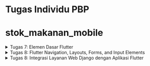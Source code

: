 # Tugas Individu PBP

# stok_makanan_mobile

<details>
<summary> Tugas 7: Elemen Dasar Flutter </summary>

## Apa perbedaan utama antara stateless dan stateful widget dalam konteks pengembangan aplikasi Flutter?

Dalam konteks pengembangan aplikasi Flutter, StatelessWidget dan StatefulWidget memiliki perbedaan utama dalam hal bagaimana mereka menangani perubahan keadaan.

StatelessWidget adalah widget yang tidak dapat berubah. Seluruh konfigurasi yang dimuat di dalamnya telah diinisiasi sejak awal. Misalnya, jika kita membuat aplikasi berisi teks dengan kata “Hello World” dan aplikasi kita tidak punya fungsi untuk merubah kata tersebut, maka yang digunakan di sini adalah StatelessWidget.

Di sisi lain, StatefulWidget adalah widget yang dapat berubah-ubah. Widget ini dapat diperbaharui kapanpun dibutuhkan berdasarkan aksi pengguna atau ketika terjadi perubahan data. Misalnya, jika kita membuat sebuah aplikasi dimana jika setiap kita memencet icon “+”, angka yang ada di tengah tampilan akan bertambah satu, maka yang digunakan adalah StatefulWidget.

## Sebutkan seluruh widget yang kamu gunakan untuk menyelesaikan tugas ini dan jelaskan fungsinya masing-masing.

1. `MyHomePage` (StatelessWidget):

   - Scaffold: Menyediakan struktur dasar aplikasi, termasuk app bar, body, dan lainnya.
     - AppBar: Menampilkan app bar di bagian atas aplikasi dengan judul "Stok Makanan".
     - SingleChildScrollView: Membungkus child widget untuk memungkinkan scroll jika kontennya terlalu panjang.
       - Padding: Menambahkan padding sekeliling child widget.
         - Column: Menyusun children widget secara vertikal.
           - Padding: Menambahkan padding pada widget Text "Stok Makanan".
             - Text: Menampilkan teks "Stok Makanan" dengan properti styling tertentu.
           - GridView.count: Menampilkan grid layout dengan jumlah kolom sebanyak 3.
             - ItemCard: Widget yang merepresentasikan item dalam grid. Dibuat sebanyak jumlah item pada list `items`.

2. `Item` (Class):

   - Merupakan class untuk merepresentasikan item dengan properti nama (`name`), ikon (`icon`), dan warna (`color`).

3. `ItemCard` (StatelessWidget):
   - Material: Memberikan latar belakang berwarna sesuai dengan `item.color`.
     - InkWell: Memberikan area responsif terhadap sentuhan pengguna.
       - Container: Widget container untuk menyimpan ikon dan teks.
         - Icon: Menampilkan ikon dengan warna putih.
         - Text: Menampilkan teks nama item dengan properti styling tertentu.

Semua widget bekerja sama untuk membuat tata letak antarmuka pengguna yang responsif dengan grid layout dan memberikan umpan balik kepada pengguna melalui SnackBar ketika salah satu item pada grid ditekan.

## Cara Implementasi

1. Membuat Proyek Flutter Baru:

   - Menjalankan perintah flutter create stok_makanan_mobile untuk membuat proyek Flutter baru dengan nama stok_makanan_mobile.

2. Membuat File menu.dart:

   - Membuat file baru bernama menu.dart untuk menyimpan kode implementasi aplikasi.

3. Implementasi Kode Program dalam menu.dart:

   - Dalam menu.dart, membuat sebuah class MyHomePage yang merupakan turunan dari StatelessWidget.
     - Dalam MyHomePage, membuat sebuah widget Scaffold sebagai struktur dasar aplikasi.
       - Menambahkan AppBar dengan judul "Stok Makanan Mobile".
       - Bungkus kontennya dalam SingleChildScrollView agar halaman dapat di-scroll
       - Mengisi body dari Scaffold dengan berbagai widget yang diperlukan.
       - GridView.count untuk menampilkan tiga tombol, dengan properti children diisi oleh objek-objek ItemCard.
       - Mendefinisikan sebuah list items yang berisi objek Item untuk setiap tombol yang ingin dibuat
       - Dalam class Item, terdapat tiga atribut: name, icon, dan color (background color button).
       - Dalam class ItemCard, membuat widget Material dengan child InkWell. Isi properti onTap dengan fungsi yang menampilkan SnackBar sesuai permintaan tugas.
       - Di dalam InkWell, menambahkan Container yang berisi widget Icon dan Text.

4. Menjawab Pertanyaan README:

   - Menjawab pertanyaan README dengan mencari informasi dari internet dan dokumentasi Flutter.

5. Mengerjakan Soal Bonus:
   - Mengisi atribut color pada objek Item dengan warna-warna yang diinginkan untuk button.
   - Memanggil atribut color sebagai isi dari properti color pada widget Material di dalam ItemCard.

</details>

<details>
<summary> Tugas 8: Flutter Navigation, Layouts, Forms, and Input Elements </summary>

## Jelaskan perbedaan antara Navigator.push() dan Navigator.pushReplacement(), disertai dengan contoh mengenai penggunaan kedua metode tersebut yang tepat!

Navigator.push():

- Navigator.push() digunakan untuk menambahkan layar baru di atas layar saat ini.
  Layar baru ditumpuk di atas layar saat ini. Pengguna dapat kembali ke layar sebelumnya dengan menekan tombol kembali.

Navigator.pushReplacement():

- Navigator.pushReplacement() menambahkan layar baru dengan menggantikan layar saat ini.
  Jadi, layar saat ini akan digantikan dengan layar baru dan menghapus layar sebelumnya (layar saat ini) dari tumpukan navigasi.

Penggunaan keduanya perlu disesuaikan dengan kebutuhan navigasi yang sesuai. Jika ingin menambahkan layar baru di atas layar saat ini, gunakan Navigator.push(). Jika ingin mengganti layar saat ini dengan layar baru, gunakan Navigator.pushReplacement().

## Jelaskan masing-masing layout widget pada Flutter dan konteks penggunaannya masing-masing!

1. Row: mengatur elemen secara horizontal

2. Column: mengatur elemen secara vertikal

3. Center: meletakkan elemen di tengah layar secara horizontal dan vertikal

4. Container: berperan sebagai wadah untuk mengatur tata letak dan gaya elemen pada aplikasi seperti padding, margin, borders, dan color

5. ListView: membuat daftar yang dapat discroll

6. GridView: menampilkan elemen dalam tata letak berbentuk grid atau tabel

7. Align: mengatur posisi align dari child terhadap elemen parentnya

8. Padding: menambahkan jarak atau area kosong di sekitar anaknya

## Sebutkan apa saja elemen input pada form yang kamu pakai pada tugas kali ini dan jelaskan mengapa kamu menggunakan elemen input tersebut!

Dalam tugas ini, saya menggunakan kolom input TextFormField untuk menerima masukan teks dari pengguna. Alasan penggunaannya melibatkan validasi otomatis, kontrol keadaan, dan penanganan perubahan nilai. TextFormField menyediakan cara efektif untuk mengelola masukan teks dalam formulir dengan dukungan pengelolaan keadaan yang sederhana dan validasi bawaan. Jadi, elemen input yang digunakan pada formulir ini adalah TextFormField karena input yang diminta dari pengguna berupa teks dan TextFormField digunakan untuk input teks.

## Bagaimana penerapan clean architecture pada aplikasi Flutter?

Penerapan clean architecture pada aplikasi Flutter melibatkan pemisahan kode menjadi tiga lapisan utama: Presentation Layer (UI), Domain Layer (Business Logic), dan Data Layer (Persistence dan External Services).

1. Presentation Layer (UI):

   - Berisi UI, seperti widget dan logika tampilan.
   - Menggunakan BLoC (Business Logic Component) atau Provider untuk mengelola state aplikasi.
   - Bertanggung jawab untuk menampilkan data kepada pengguna dan menanggapi interaksi pengguna.

2. Domain Layer (Business Logic):

   - Menyimpan bisnis logic dan aturan aplikasi tanpa tergantung pada teknologi tertentu.
   - Berisi use case yang merepresentasikan tugas-tugas atau fitur-fitur bisnis aplikasi.
   - Mendefinisikan model bisnis yang mewakili entitas dan objek bisnis dalam aplikasi.

3. Data Layer:
   - Bertanggung jawab untuk mengambil dan menyimpan data, baik dari database lokal maupun sumber eksternal seperti API.
   - Menggunakan Repository sebagai abstraksi untuk mengakses data, memungkinkan aplikasi untuk berkomunikasi dengan berbagai sumber data tanpa bergantung langsung pada mereka.
   - Mungkin melibatkan sumber daya seperti local database, remote API, atau penyimpanan lokal.

Keuntungan Clean Architecture dalam Flutter:

- Terorganisir dengan Baik: Pemisahan yang jelas antara lapisan membuat kode lebih terorganisir dan mudah dimengerti.
- Fleksibilitas: Lapisan data dapat diganti atau diperbarui tanpa mempengaruhi lapisan lainnya, meningkatkan fleksibilitas dan kemudahan pemeliharaan.

- Pengujian yang Mudah: Logika bisnis terisolasi di lapisan domain, memudahkan pengujian unit tanpa bergantung pada framework atau library spesifik.

- Skalabilitas: Memungkinkan pengembangan aplikasi yang skalabel dan mudah dikelola seiring pertumbuhan kompleksitas.

- Kemandirian Teknologi: Membuat aplikasi kurang bergantung pada teknologi spesifik, memungkinkan pengembang untuk lebih leluasa memilih atau mengganti teknologi.

Dengan menerapkan clean architecture, aplikasi Flutter menjadi lebih terstruktur, mudah diuji, dan dapat berkembang secara fleksibel seiring waktu.

## Cara Implementasi

1. Membuat Struktur Folder:

- Membuat folder baru bernama "screens" di dalam folder "lib" untuk menampung halaman-halaman aplikasi.
- Memindahkan file "menu.dart" ke dalam folder "screens".

2. Membuat Halaman Form Baru:

- Di dalam folder "screens", membuat file baru bernama "shoplist_form.dart".
- Dalam file "shoplist_form.dart", membuat sebuah class untuk halaman tersebut.
- Mendesain tampilan halaman form menggunakan widget Form dan TextFormField untuk input.

3. Menambahkan Validasi Input:

- Menggunakan properti onChanged pada TextFormField untuk mengambil data input ke dalam variabel.
- Menggunakan properti validator pada TextFormField untuk memastikan input tidak kosong atau null.
- Menambahkan alidasi khusus untuk field jumlah dengan memastikan inputnya berupa angka menggunakan int.tryParse.

4. Membuat Save Button:

- Menambahkan tombol simpan dengan menggunakan widget ElevatedButton.
- Pada properti onPressed, fungsi untuk menampilkan pop up bahwa item berhasil disimpan didefinisikan.
- Menggunakan widget AlertDialog untuk membuat pop up dari fungsi tersebut.

5. Mengintegrasikan dengan Menu Utama:

- Menambahkan properti onTap pada card yang sesuai dengan kondisi pada file "menu.dart".
- Menambahkan logika untuk menjalankan push ke halaman form tambah item jika card dengan nama item "Tambah Item" ditekan.

6. Membuat Left Drawer:

- Membuat folder baru dengan nama "widgets" untuk menyimpan widget-widget yang digunakan secara berulang.
- Di dalam folder "widgets", dibuat file baru bernama "left_drawer.dart".
- Menggunakan widget ListTile untuk membuat opsi halaman utama dan tambah item dalam left drawer.
- Menambahkan fungsi untuk mengarahkan ke halaman yang sesuai di dalam properti onTap.

 </details>

<details>
<summary> Tugas 8: Integrasi Layanan Web Django dengan Aplikasi Flutter </summary>

## Apakah bisa kita melakukan pengambilan data JSON tanpa membuat model terlebih dahulu? Jika iya, apakah hal tersebut lebih baik daripada membuat model sebelum melakukan pengambilan data JSON?

Bisa, kita dapat mengambil data JSON tanpa perlu membuat model terlebih dahulu. Artinya, kita menerima data JSON dan memprosesnya sesuai dengan struktur data default yang didefinisikan dalam bahasa pemrograman yang digunakan. Meskipun demikian, disarankan untuk membuat model terlebih dahulu. Tindakan ini akan membuat kode menjadi lebih mudah untuk dikelola, berfungsi sebagai dokumentasi, melakukan validasi terhadap data yang diterima, dan menjaga konsistensi dalam kode.

## Jelaskan fungsi dari CookieRequest dan jelaskan mengapa instance CookieRequest perlu untuk dibagikan ke semua komponen di aplikasi Flutter.

Fungsi CookieRequest adalah mengatur permintaan request yang terkait dengan cookie di dalam aplikasi. Kelas ini bertugas memantau informasi sesi pengguna agar dapat mempertahankan data tersebut selama pengguna aktif di aplikasi.

Pentingnya berbagi instance CookieRequest ke semua komponen aplikasi adalah untuk menjamin konsistensi manajemen cookie di seluruh aplikasi. Dengan cara ini, sesi pengguna dapat dikelola dengan cara yang seragam, memastikan bahwa informasi sesi tetap konsisten selama penggunaan aplikasi.

## Jelaskan mekanisme pengambilan data dari JSON hingga dapat ditampilkan pada Flutter.

Langkah awalnya adalah mengimpor library dan package yang diperlukan untuk melakukan konversi dan permintaan http. Setelah itu, lakukan pengambilan data dengan mengakses endpoint yang akan memberikan data dalam format JSON. Selanjutnya, lakukan parsing atau konversi respons agar dapat diinterpretasikan sebagai format JSON. Terakhir, untuk menampilkan data di Flutter, berbagai widget dapat digunakan. Dalam contoh ini, digunakan ListView.builder dan widget Text di dalamnya untuk menampilkan data, seperti pada contoh berikut: Text("${snapshot.data![index].fields.description}").

## Jelaskan mekanisme autentikasi dari input data akun pada Flutter ke Django hingga selesainya proses autentikasi oleh Django dan tampilnya menu pada Flutter.

Dengan menggunakan paket pbp_django_auth, saya membuat CookieRequest yang baru untuk sesi tersebut. Proses autentikasi akan dilakukan dengan mengirimkan username dan password yang dimasukkan oleh pengguna ke endpoint login di Django. Fungsi pada Django akan memberikan respons tergantung pada berhasil atau tidaknya proses autentikasi. Jika respons menunjukkan keberhasilan, menu akan ditampilkan. Namun, jika gagal, halaman akan tetap berada di halaman login.

## Sebutkan seluruh widget yang kamu pakai pada tugas ini dan jelaskan fungsinya masing-masing.

- TextField: Berfungsi untuk menerima input dari pengguna.
- ElevatedButton: Digunakan untuk membuat tombol dengan efek elevasi saat ditekan.
- ListView.builder: Digunakan untuk membuat daftar item yang dapat discroll secara dinamis.
- LeftDrawer: Merupakan widget kustom yang digunakan untuk menampilkan jenis navbar di sebelah kiri layar.
- SizedBox: Berfungsi untuk memberikan jarak antara widget.
- TextButton: Digunakan untuk menampilkan tombol dalam bentuk teks.
- FutureBuilder: Berperan dalam membangun widget berdasarkan hasil terbaru dari menjalankan fungsi pada Future.

## Cara Implementasi

# Membuat Aplikasi Django Baru:

- membuat aplikasi baru dalam proyek Django dengan nama "authentication".
- intall library "corsheaders" dan menambahkan aplikasi tersebut ke daftar INSTALLED_APPS di file settings.py.

# Pengaturan Flutter:

- pada proyek Flutter, ditambahkan konfigurasi agar aplikasi dapat mengakses internet.

# Implementasi Login dan Logout:

- menambahkan fungsi untuk login dan logout di sisi Django.
- atur routing yang diperlukan untuk menangani halaman login.
- pada proyek Flutter (main.dart), memastikan bahwa halaman pertama yang terbuka adalah halaman login.
- menambahkan kondisi untuk melakukan logout ketika tombol logout ditekan.

# Membuat Model:

- menggunakan QuickType untuk menghasilkan model kustom dari JSON model.
- memasukkan kode model yang dihasilkan ke dalam file lib/models/item.dart.

# Integrasi Flutter dan Django untuk Menambahkan Item Baru:

- menambahkan fungsi create_product_flutter di main/views.py pada sisi Django.
- menentukan routing yang diperlukan.
- pada proyek Flutter, atur agar tombol submit pada formulir mengirimkan data ke endpoint create_product_flutter dan menanggapi respons dari fungsi Django tersebut.

# Menampilkan Daftar Item dan Detail Produk:

- membuat file baru di dalam folder screens untuk menampilkan daftar item.
- melakukan fetch data dari web yang sudah di-deploy dan tampilkan pada aplikasi Flutter.
- menambahkan properti onTap untuk setiap produk yang akan menampilkan halaman detail dengan semua atribut produk tanpa perlu melakukan fetching data lagi.
- membuat halaman detail (detail.dart) yang menerima argumen berupa semua atribut produk.

# Opsi Navigasi dari Left Drawer:

- menambahkan opsi navigasi ke halaman daftar item dari left drawer.

 </details>

